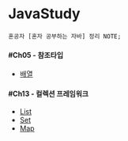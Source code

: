 # JavaStudy
	혼공자 [혼자 공부하는 자바] 정리 NOTE; 

<h4> #Ch05 - 참조타입</h4>
<ul>
   <li><a href="#">배열</a></li>
</ul>

<h4> #Ch13 - 컬렉션 프레임워크</h4>
<ul>
   <li><a href="#">List</a></li>
   <li><a href="#">Set</a></li>
   <li><a href="#">Map</a></li>
</ul>
